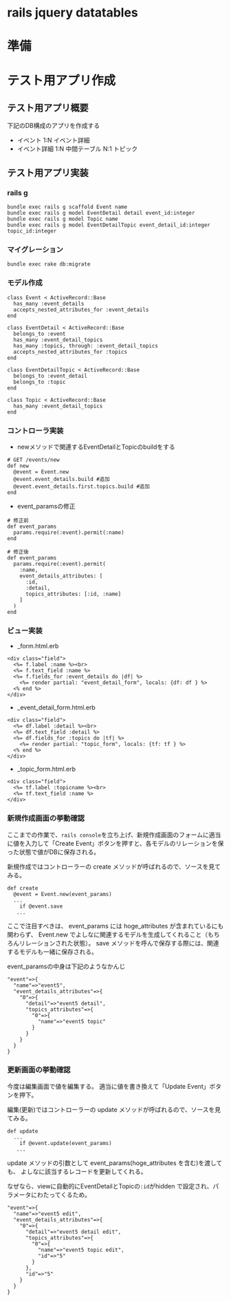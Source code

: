 # rails jquery datatables

# 準備


# テスト用アプリ作成

## テスト用アプリ概要

下記のDB構成のアプリを作成する

* イベント 1:N イベント詳細 
* イベント詳細 1:N 中間テーブル N:1 トピック

## テスト用アプリ実装

### rails g

```
bundle exec rails g scaffold Event name
bundle exec rails g model EventDetail detail event_id:integer
bundle exec rails g model Topic name
bundle exec rails g model EventDetailTopic event_detail_id:integer topic_id:integer
```

### マイグレーション

```
bundle exec rake db:migrate
```

### モデル作成

```
class Event < ActiveRecord::Base
  has_many :event_details
  accepts_nested_attributes_for :event_details
end

class EventDetail < ActiveRecord::Base
  belongs_to :event
  has_many :event_detail_topics
  has_many :topics, through: :event_detail_topics
  accepts_nested_attributes_for :topics
end

class EventDetailTopic < ActiveRecord::Base
  belongs_to :event_detail
  belongs_to :topic
end

class Topic < ActiveRecord::Base
  has_many :event_detail_topics
end
```

### コントローラ実装

* newメソッドで関連するEventDetailとTopicのbuildをする

```
# GET /events/new
def new
  @event = Event.new
  @event.event_details.build #追加
  @event.event_details.first.topics.build #追加
end
```

* event_paramsの修正

```
# 修正前
def event_params
  params.require(:event).permit(:name)
end

# 修正後
def event_params
  params.require(:event).permit(
    :name,
    event_details_attributes: [
      :id,
      :detail,
      topics_attributes: [:id, :name]
    ]
  )
end
```

### ビュー実装

* _form.html.erb

```
<div class="field">
  <%= f.label :name %><br>
  <%= f.text_field :name %>
  <%= f.fields_for :event_details do |df| %>
    <%= render partial: "event_detail_form", locals: {df: df } %>
  <% end %>
</div>
```

* _event_detail_form.html.erb

```
<div class="field">
  <%= df.label :detail %><br>
  <%= df.text_field :detail %>
  <%= df.fields_for :topics do |tf| %>
    <%= render partial: "topic_form", locals: {tf: tf } %>
  <% end %>
</div>
```

* _topic_form.html.erb

```
<div class="field">
  <%= tf.label :topicname %><br>
  <%= tf.text_field :name %>
</div>
```

### 新規作成画面の挙動確認

ここまでの作業で、`rails console`を立ち上げ、新規作成画面のフォームに適当に値を入力して「Create Event」ボタンを押すと、各モデルのリレーションを保った状態で値がDBに保存される。

新規作成ではコントローラーの create メソッドが呼ばれるので、ソースを見てみる。

```
def create
  @event = Event.new(event_params)
  ...
    if @event.save
   ...
```

ここで注目すべきは、 event_params には hoge_attributes が含まれているにも関わらず、 Event.new でよしなに関連するモデルを生成してくれること（もちろんリレーションされた状態）。
save メソッドを呼んで保存する際には、関連するモデルも一緒に保存される。

event_paramsの中身は下記のようなかんじ

```
"event"=>{
  "name"=>"event5", 
  "event_details_attributes"=>{
    "0"=>{
      "detail"=>"event5 detail", 
      "topics_attributes"=>{
        "0"=>{
          "name"=>"event5 topic"
        }
      }
    }
  }
}
```


### 更新画面の挙動確認

今度は編集画面で値を編集する。
適当に値を書き換えて「Update Event」ボタンを押下。

編集(更新)ではコントローラーの update メソッドが呼ばれるので、ソースを見てみる。

```
def update
  ...
    if @event.update(event_params)
   ...
```

update メソッドの引数として event_params(hoge_attributes を含む)を渡しても、 よしなに該当するレコードを更新してくれる。

なぜなら、viewに自動的にEventDetailとTopicの`:id`がhidden で設定され、パラメータにわたってくるため。

```
"event"=>{
  "name"=>"event5 edit", 
  "event_details_attributes"=>{
    "0"=>{
      "detail"=>"event5 detail edit", 
      "topics_attributes"=>{
        "0"=>{
          "name"=>"event5 topic edit", 
          "id"=>"5"
        }
      }, 
      "id"=>"5"
    }
  }
}
```




